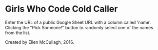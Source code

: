 # Girls Who Code Cold Caller

Enter the URL of a public Google Sheet URL with a column called 'name'. Clicking the "Pick Someone!" button to randomly select one of the names from the list.

Created by Ellen McCullagh, 2016.
